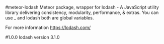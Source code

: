 #meteor-lodash
Meteor package, wrapper for lodash - A JavaScript utility library delivering consistency, modularity, performance, & extras.
You can use _ and lodash both are global variables.

For more information https://lodash.com/

#1.0.0
lodash version 3.1.0
